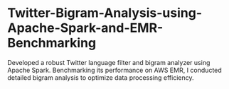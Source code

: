 # Twitter-Bigram-Analysis-using-Apache-Spark-and-EMR-Benchmarking
Developed a robust Twitter language filter and bigram analyzer using Apache Spark. Benchmarking its performance on AWS EMR, I conducted detailed bigram analysis to optimize data processing efficiency.
